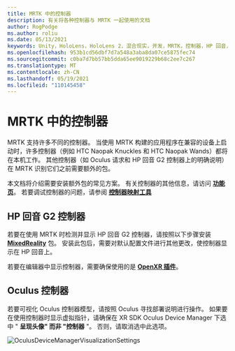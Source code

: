 ```yaml
---
title: MRTK 中的控制器
description: 有关将各种控制器与 MRTK 一起使用的文档
author: RogPodge
ms.author: roliu
ms.date: 05/13/2021
keywords: Unity，HoloLens，HoloLens 2，混合现实，开发，MRTK，控制器，HP 回音，Oculus，HTC Naopak，动手
ms.openlocfilehash: 953b1cd56dbf7d7a548a3aba8da07ce5875fec74
ms.sourcegitcommit: c0ba7d7bb57bb5dda65ee9019229b68c2ee7c267
ms.translationtype: MT
ms.contentlocale: zh-CN
ms.lasthandoff: 05/19/2021
ms.locfileid: "110145458"
---
```

# <a name="controllers-in-mrtk"></a>MRTK 中的控制器

MRTK 支持许多不同的控制器。 当使用 MRTK 构建的应用程序在兼容的设备上启动时，许多控制器（例如 HTC Naopak Knuckles 和 HTC Naopak Wands）都将在本机工作。 其他控制器（如 Oculus 请求和 HP 回音 G2 控制器上的明确说明）在 MRTK 识别它们之前需要额外的包。

本文档将介绍需要安装额外包的常见方案。 有关控制器的其他信息，请访问 [**功能页**](../features/input/controllers.md)。 若要调试控制器的问题，请参阅 [**控制器映射工具**](../features/tools/controller-mapping-tool.md)

## <a name="hp-reverb-g2-controllers"></a>HP 回音 G2 控制器

若要在使用 MRTK 时检测并显示 HP 回音 G2 控制器，请按照以下步骤安装 [**MixedReality**](/windows/mixed-reality/develop/unity/unity-reverb-g2-controllers#installing-microsoftmixedrealityinput-with-the-mixed-reality-feature-tool) 包。 安装此包后，需要对默认配置文件进行其他更改，使控制器显示在 HP 回音上。 

若要在编辑器中显示控制器，需要确保使用的是 [**OpenXR 插件**](/windows/mixed-reality/develop/unity/openxr-getting-started)。

## <a name="oculus-controllers"></a>Oculus 控制器 

若要可视化 Oculus 控制器模型，请按照 Oculus 寻找部署说明进行操作。 如果要在使用控制器时显示虚拟指针，请确保在 XR SDK Oculus Device Manager 下选中 " **呈现头像" 而非 "控制器** "。 否则，请取消选中此选项。

![OculusDeviceManagerVisualizationSettings](../images/cross-platform/oculus-quest/OculusDeviceManager.png)
